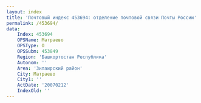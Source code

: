 ```yaml
---
layout: index
title: 'Почтовый индекс 453694: отделение почтовой связи Почты России'
permalink: /453694/
data:
    Index: 453694
    OPSName: Матраево
    OPSType: О
    OPSSubm: 453849
    Region: 'Башкортостан Республика'
    Autonom: ''
    Area: 'Зилаирский район'
    City: Матраево
    City1: ''
    ActDate: '20070212'
    IndexOld: ''
---
```

